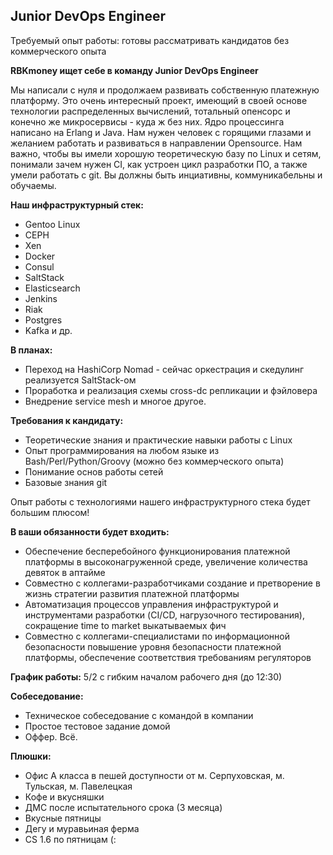 ## Junior DevOps Engineer

Требуемый опыт работы: готовы рассматривать кандидатов без коммерческого опыта

**RBKmoney ищет себе в команду Junior DevOps Engineer**

Мы написали с нуля и продолжаем развивать собственную платежную платформу. Это очень интересный проект, имеющий в своей основе технологии распределенных вычислений, тотальный опенсорс и конечно же микросервисы - куда ж без них. Ядро процессинга написано на Erlang и Java. Нам нужен человек с горящими глазами и желанием работать и развиваться в направлении Opensource. Нам важно, чтобы вы имели хорошую теоретическую базу по Linux и сетям, понимали зачем нужен CI, как устроен цикл разработки ПО, а также умели работать с git. Вы должны быть инциативны, коммуникабельны и обучаемы.

**Наш инфраструктурный стек:**

  - Gentoo Linux
  - CEPH
  - Xen
  - Docker
  - Consul
  - SaltStack
  - Elasticsearch
  - Jenkins
  - Riak
  - Postgres
  - Kafka и др.

**В планах:**

  - Переход на HashiCorp Nomad - сейчас оркестрация и скедулинг реализуется SaltStack-ом
  - Проработка и реализация схемы сross-dc репликации и фэйловера
  - Внедрение service mesh и многое другое.

**Требования к кандидату:**

  - Теоретические знания и практические навыки работы с Linux
  - Опыт программирования на любом языке из Bash/Perl/Python/Groovy (можно без коммерческого опыта)
  - Понимание основ работы сетей
  - Базовые знания git

Опыт работы с технологиями нашего инфраструктурного стека будет большим плюсом!

**В ваши обязанности будет входить:**

  - Обеспечение бесперебойного функционирования платежной платформы в высоконагруженной среде, увеличение количества девяток в аптайме
  - Совместно с коллегами-разработчиками создание и претворение в жизнь стратегии развития платежной платформы
  - Автоматизация процессов управления инфраструктурой и инструментами разработки (CI/CD, нагрузочного тестирования), сокращение time to market выкатываемых фич
  - Совместно с коллегами-специалистами по информационной безопасности повышение уровня безопасности платежной платформы, обеспечение соответствия требованиям регуляторов

**График работы:** 5/2 с гибким началом рабочего дня (до 12:30)

**Собеседование:**

  - Техническое собеседование с командой в компании
  - Простое тестовое задание домой
  - Оффер. Всё.

**Плюшки:**

  - Офис А класса в пешей доступности от м. Серпуховская, м. Тульская, м. Павелецкая
  - Кофе и вкусняшки
  - ДМС после испытательного срока (3 месяца)
  - Вкусные пятницы
  - Дегу и муравьиная ферма
  - CS 1.6 по пятницам (:
